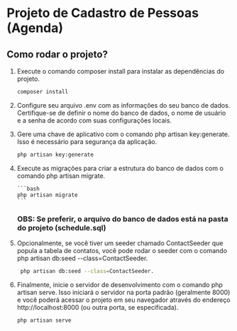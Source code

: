 # Projeto de Cadastro de Pessoas (Agenda)

## Como rodar o projeto?

1.  Execute o comando composer install para instalar as dependências do projeto.

    ```bash
    composer install
    ```

2.  Configure seu arquivo .env com as informações do seu banco de dados. Certifique-se de definir o nome do banco de dados, o nome de usuário e a senha de acordo com suas configurações locais.

3.  Gere uma chave de aplicativo com o comando php artisan key:generate. Isso é necessário para segurança da aplicação.

    ```bash
    php artisan key:generate
    ```

4.  Execute as migrações para criar a estrutura do banco de dados com o comando php artisan migrate.

        ```bash
        php artisan migrate
        ```

    ### <b>OBS: Se preferir, o arquivo do banco de dados está na pasta do projeto (schedule.sql)</b>

5.  Opcionalmente, se você tiver um seeder chamado ContactSeeder que popula a tabela de contatos, você pode rodar o seeder com o comando php artisan db:seed --class=ContactSeeder.

    ```bash
     php artisan db:seed --class=ContactSeeder.
    ```

6.  Finalmente, inicie o servidor de desenvolvimento com o comando php artisan serve. Isso iniciará o servidor na porta padrão (geralmente 8000) e você poderá acessar o projeto em seu navegador através do endereço http://localhost:8000 (ou outra porta, se especificada).
    ```bash
    php artisan serve
    ```
